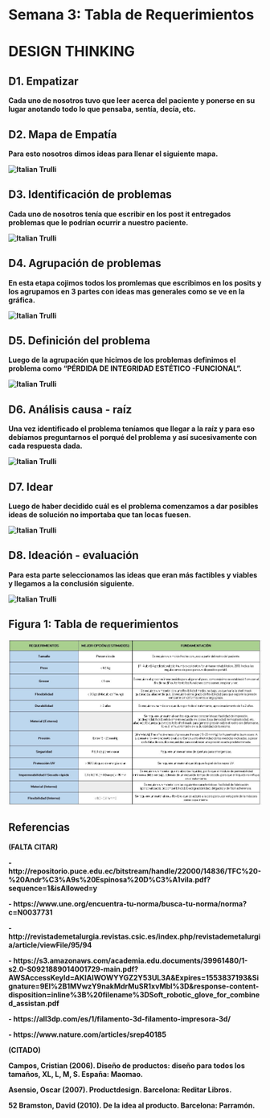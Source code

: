<p align="center"> <h1>Semana 3: Tabla de Requerimientos</h1><p>
<h1>DESIGN THINKING</h1><p>
<div class="introduction">
<h2> D1. Empatizar </h2>
<b>  Cada uno de nosotros tuvo que leer acerca del paciente y ponerse en su lugar anotando todo lo que pensaba, sentía, decía, etc.<br>
<h2> D2. Mapa de Empatía </h2>
<b>  Para esto nosotros dimos ideas para llenar el siguiente mapa.<br>
<p>
 
<p><img src="http://i66.tinypic.com/35l6qyr.jpg" alt="Italian Trulli"><p>

<p>
 <h2> D3. Identificación de problemas </h2>
<b>  Cada uno de nosotros tenía que escribir en los post it entregados problemas que le podrían ocurrir a nuestro paciente.<br>
 <p>
 
<p><img src="http://i67.tinypic.com/33optls.png" alt="Italian Trulli"><p>

<p>
<h2> D4. Agrupación de problemas </h2>
<b>  En esta etapa cojimos todos los promlemas que escribimos en los posits y los agrupamos en 3 partes con ideas mas generales como se ve en la gráfica.<br>
 <p>
 
<p><img src="http://i65.tinypic.com/35c0t28.png" alt="Italian Trulli"><p>

<p>
<h2> D5. Definición del problema </h2>
<b>  Luego de la agrupación que hicimos de los problemas definimos el problema como “PÉRDIDA DE INTEGRIDAD ESTÉTICO -FUNCIONAL”.<br>
 <p>
 
<p><img src="http://i63.tinypic.com/azcv45.png" alt="Italian Trulli"><p>

<p>
<h2> D6. Análisis causa - raíz </h2>
<b>  Una vez identificado el problema teníamos que llegar a la raíz y para eso debíamos preguntarnos el porqué del problema y así sucesivamente con cada respuesta dada.<br>
 <p>
 
<p><img src="http://i66.tinypic.com/33p92eq.png" alt="Italian Trulli"><p>

<p>
<h2> D7. Idear </h2>
<b>  Luego de haber decidido cuál es el problema comenzamos a dar posibles ideas de solución no importaba que tan locas fuesen.<br>
  <p>
 
<p><img src="http://i63.tinypic.com/2u8xxnd.png" alt="Italian Trulli"><p>

<p>
<h2> D8. Ideación - evaluación </h2>
<b>  Para esta parte seleccionamos las ideas que eran más factibles y viables y llegamos a la conclusión siguiente.<br>
  <p>
 
<p><img src="http://i67.tinypic.com/2im2o03.png" alt="Italian Trulli"><p>

<p>
<h2> Figura 1: Tabla de requerimientos </h2>
   <center>
  <img src="img/tablaR.jpg" alt="" class="img-fluid img-rounded">
</center>
<h2> Referencias </h2>
<p>(FALTA CITAR)</p>
<p>- http://repositorio.puce.edu.ec/bitstream/handle/22000/14836/TFC%20-%20Andr%C3%A9s%20Espinosa%20D%C3%A1vila.pdf?sequence=1&isAllowed=y</p>
<p>- https://www.une.org/encuentra-tu-norma/busca-tu-norma/norma?c=N0037731</p>
<p>- http://revistademetalurgia.revistas.csic.es/index.php/revistademetalurgia/article/viewFile/95/94</p>
<p>- https://s3.amazonaws.com/academia.edu.documents/39961480/1-s2.0-S0921889014001729-main.pdf?AWSAccessKeyId=AKIAIWOWYYGZ2Y53UL3A&Expires=1553837193&Signature=9El%2B1MVwzY9nakMdrMuSR1xvMbI%3D&response-content-disposition=inline%3B%20filename%3DSoft_robotic_glove_for_combined_assistan.pdf</p>
<p>- https://all3dp.com/es/1/filamento-3d-filamento-impresora-3d/</p>
<p>- https://www.nature.com/articles/srep40185</p>
<p>(CITADO)</p>
<p> Campos, Cristian (2006). Diseño de productos: diseño para todos los tamaños, XL, L, M, S. España: Maomao.</p>
<p> Asensio, Oscar (2007). Productdesign. Barcelona: Reditar Libros.</p>
<p>52 Bramston, David (2010). De la idea al producto. Barcelona: Parramón.</p>



